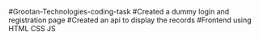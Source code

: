 #Grootan-Technologies-coding-task
#Created a dummy login and registration page
#Created an api to display the records
#Frontend using HTML CSS JS
